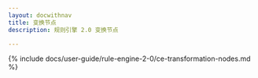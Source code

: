 ```yaml
---
layout: docwithnav
title: 变换节点
description: 规则引擎 2.0 变换节点

---
```


{% include docs/user-guide/rule-engine-2-0/ce-transformation-nodes.md %}
